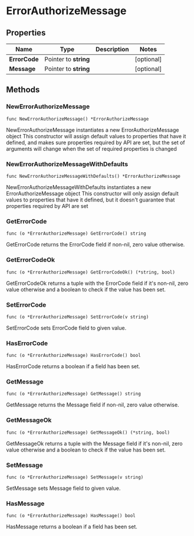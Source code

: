 # ErrorAuthorizeMessage

## Properties

|Name | Type | Description | Notes|
|------------ | ------------- | ------------- | -------------|
|**ErrorCode** | Pointer to **string** |  | [optional] |
|**Message** | Pointer to **string** |  | [optional] |

## Methods

### NewErrorAuthorizeMessage

`func NewErrorAuthorizeMessage() *ErrorAuthorizeMessage`

NewErrorAuthorizeMessage instantiates a new ErrorAuthorizeMessage object
This constructor will assign default values to properties that have it defined,
and makes sure properties required by API are set, but the set of arguments
will change when the set of required properties is changed

### NewErrorAuthorizeMessageWithDefaults

`func NewErrorAuthorizeMessageWithDefaults() *ErrorAuthorizeMessage`

NewErrorAuthorizeMessageWithDefaults instantiates a new ErrorAuthorizeMessage object
This constructor will only assign default values to properties that have it defined,
but it doesn't guarantee that properties required by API are set

### GetErrorCode

`func (o *ErrorAuthorizeMessage) GetErrorCode() string`

GetErrorCode returns the ErrorCode field if non-nil, zero value otherwise.

### GetErrorCodeOk

`func (o *ErrorAuthorizeMessage) GetErrorCodeOk() (*string, bool)`

GetErrorCodeOk returns a tuple with the ErrorCode field if it's non-nil, zero value otherwise
and a boolean to check if the value has been set.

### SetErrorCode

`func (o *ErrorAuthorizeMessage) SetErrorCode(v string)`

SetErrorCode sets ErrorCode field to given value.

### HasErrorCode

`func (o *ErrorAuthorizeMessage) HasErrorCode() bool`

HasErrorCode returns a boolean if a field has been set.

### GetMessage

`func (o *ErrorAuthorizeMessage) GetMessage() string`

GetMessage returns the Message field if non-nil, zero value otherwise.

### GetMessageOk

`func (o *ErrorAuthorizeMessage) GetMessageOk() (*string, bool)`

GetMessageOk returns a tuple with the Message field if it's non-nil, zero value otherwise
and a boolean to check if the value has been set.

### SetMessage

`func (o *ErrorAuthorizeMessage) SetMessage(v string)`

SetMessage sets Message field to given value.

### HasMessage

`func (o *ErrorAuthorizeMessage) HasMessage() bool`

HasMessage returns a boolean if a field has been set.



